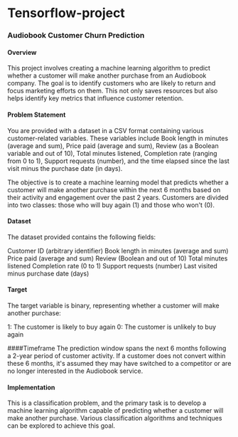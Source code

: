 # Tensorflow-project

### Audiobook Customer Churn Prediction
#### Overview
This project involves creating a machine learning algorithm to predict whether a customer will make another purchase from an Audiobook company. The goal is to identify customers who are likely to return and focus marketing efforts on them. This not only saves resources but also helps identify key metrics that influence customer retention.

#### Problem Statement
You are provided with a dataset in a CSV format containing various customer-related variables. These variables include Book length in minutes (average and sum), Price paid (average and sum), Review (as a Boolean variable and out of 10), Total minutes listened, Completion rate (ranging from 0 to 1), Support requests (number), and the time elapsed since the last visit minus the purchase date (in days).

The objective is to create a machine learning model that predicts whether a customer will make another purchase within the next 6 months based on their activity and engagement over the past 2 years. Customers are divided into two classes: those who will buy again (1) and those who won't (0).

#### Dataset
The dataset provided contains the following fields:

Customer ID (arbitrary identifier)
Book length in minutes (average and sum)
Price paid (average and sum)
Review (Boolean and out of 10)
Total minutes listened
Completion rate (0 to 1)
Support requests (number)
Last visited minus purchase date (days)

#### Target
The target variable is binary, representing whether a customer will make another purchase:

1: The customer is likely to buy again
0: The customer is unlikely to buy again

####Timeframe
The prediction window spans the next 6 months following a 2-year period of customer activity. If a customer does not convert within these 6 months, it's assumed they may have switched to a competitor or are no longer interested in the Audiobook service.

#### Implementation
This is a classification problem, and the primary task is to develop a machine learning algorithm capable of predicting whether a customer will make another purchase. Various classification algorithms and techniques can be explored to achieve this goal.
